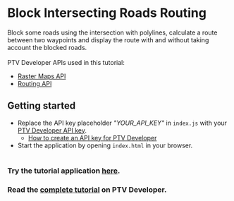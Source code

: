 # Block Intersecting Roads Routing
Block some roads using the intersection with polylines, calculate a route between two waypoints and display the route with and without taking account the blocked roads.</br>
</br>
PTV Developer APIs used in this tutorial:
- <a href="https://developer.myptv.com/en/documentation/raster-maps-api/quick-start-raster-maps-api" target="_blank">Raster Maps API</a>
- <a href="https://developer.myptv.com/en/documentation/routing-api/quick-start-routing-api" target="_blank">Routing API</a>

## Getting started
- Replace the API key placeholder *"YOUR_API_KEY"* in `index.js` with your <a href="https://myptv.com/developer" target="_blank">PTV Developer API key</a>.
  - <a href="https://developer.myptv.com/en/resources/tutorials" target="_blank">How to create an API key for PTV Developer</a>
- Start the application by opening `index.html` in your browser.
#
### Try the tutorial application <a href="https://developer-applications.myptv.com/Tutorials/Routing/Block-Intersecting-Roads/index.html" target="_blank">here</a>.
### Read the <a href="https://developer.myptv.com/en/resources/tutorials/routing/block-intersecting-roads" target="_blank">complete tutorial</a> on PTV Developer.
